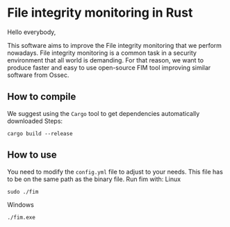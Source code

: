 # File integrity monitoring in Rust
Hello everybody,

This software aims to improve the File integrity monitoring that we perform nowadays.
File integrity monitoring is a common task in a security environment that all world is demanding.
For that reason, we want to produce faster and easy to use open-source FIM tool improving similar software from Ossec.

## How to compile 
We suggest using the `Cargo` tool to get dependencies automatically downloaded
Steps: 
```
cargo build --release
```

## How to use
You need to modify the `config.yml` file to adjust to your needs.
This file has to be on the same path as the binary file.
Run fim with:
Linux
```
sudo ./fim
```

Windows
```
./fim.exe
```